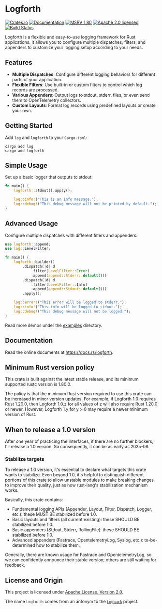 # Logforth

[![Crates.io][crates-badge]][crates-url]
[![Documentation][docs-badge]][docs-url]
[![MSRV 1.80][msrv-badge]](https://www.whatrustisit.com)
[![Apache 2.0 licensed][license-badge]][license-url]
[![Build Status][actions-badge]][actions-url]

[crates-badge]: https://img.shields.io/crates/v/logforth.svg
[crates-url]: https://crates.io/crates/logforth
[docs-badge]: https://docs.rs/logforth/badge.svg
[msrv-badge]: https://img.shields.io/badge/MSRV-1.80-green?logo=rust
[docs-url]: https://docs.rs/logforth
[license-badge]: https://img.shields.io/crates/l/logforth
[license-url]: LICENSE
[actions-badge]: https://github.com/fast/logforth/workflows/CI/badge.svg
[actions-url]:https://github.com/fast/logforth/actions?query=workflow%3ACI

Logforth is a flexible and easy-to-use logging framework for Rust applications. It allows you to configure multiple dispatches, filters, and appenders to customize your logging setup according to your needs.

## Features

- **Multiple Dispatches**: Configure different logging behaviors for different parts of your application.
- **Flexible Filters**: Use built-in or custom filters to control which log records are processed.
- **Various Appenders**: Output logs to stdout, stderr, files, or even send them to OpenTelemetry collectors.
- **Custom Layouts**: Format log records using predefined layouts or create your own.

## Getting Started

Add `log` and `logforth` to your `Cargo.toml`:

```shell
cargo add log
cargo add logforth
```

## Simple Usage

Set up a basic logger that outputs to stdout:

```rust
fn main() {
    logforth::stdout().apply();

    log::info!("This is an info message.");
    log::debug!("This debug message will not be printed by default.");
}
```

## Advanced Usage

Configure multiple dispatches with different filters and appenders:

```rust
use logforth::append;
use log::LevelFilter;

fn main() {
    logforth::builder()
        .dispatch(|d| d
            .filter(LevelFilter::Error)
            .append(append::Stderr::default()))
        .dispatch(|d| d
            .filter(LevelFilter::Info)
            .append(append::Stdout::default()))
        .apply();

    log::error!("This error will be logged to stderr.");
    log::info!("This info will be logged to stdout.");
    log::debug!("This debug message will not be logged.");
}
```

Read more demos under the [examples](examples) directory.

## Documentation

Read the online documents at https://docs.rs/logforth.

## Minimum Rust version policy

This crate is built against the latest stable release, and its minimum supported rustc version is 1.80.0.

The policy is that the minimum Rust version required to use this crate can be increased in minor version updates. For example, if Logforth 1.0 requires Rust 1.20.0, then Logforth 1.0.z for all values of z will also require Rust 1.20.0 or newer. However, Logforth 1.y for y > 0 may require a newer minimum version of Rust.

## When to release a 1.0 version

After one year of practicing the interfaces, if there are no further blockers, I'll release a 1.0 version. So consequently, it can be as early as 2025-08.

### Stabilize targets

To release a 1.0 version, it's essential to declare what targets this crate wants to stabilize. Even beyond 1.0, it's helpful to distinguish different portions of this crate to allow unstable modules to make breaking changes to improve their quality, just as how rust-lang's stabilization mechanism works.

Basically, this crate contains:

* Fundamental logging APIs (Appender, Layout, Filter, Dispatch, Logger, etc.): these MUST BE stabilized before 1.0.
* Basic layouts and filters (all current existing): these SHOULD BE stabilized before 1.0.
* Basic appenders (Stdout, Stderr, RollingFile): these SHOULD BE stabilized before 1.0.
* Advanced appenders (Fastrace, OpentelemetryLog, Syslog, etc.): to-be-determined how to stabilize them.

Generally, there are known usage for Fastrace and OpentelemetryLog, so we can confidently announce their stable version; others are still waiting for feedback.

## License and Origin

This project is licensed under [Apache License, Version 2.0](LICENSE).

The name `Logforth` comes from an antonym to the [`Logback`](https://logback.qos.ch/) project.
